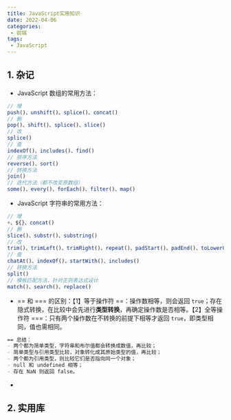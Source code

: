 ```yaml
---
title: JavaScript实用知识
date: 2022-04-06
categories:
 - 前端
tags:
 - JavaScript
---
```


<!-- more -->



## 1. 杂记

- JavaScript 数组的常用方法：

```javascript
// 增
push()、unshift()、splice()、concat()
// 删
pop()、shift()、splice()、slice()
// 改
splice()
// 查
indexOf()、includes()、find()
// 排序方法
reverse()、sort()
// 转换方法
join()
// 迭代方法（都不改变原数组）
some()、every()、forEach()、filter()、map()
```

- JavaScript 字符串的常用方法：

```javascript
// 增
+、${}、concat()
// 删
slice()、substr()、substring()
// 改
trim()、trimLeft()、trimRight()、repeat()、padStart()、padEnd()、toLowerCase()、 toUpperCase()
// 查
chatAt()、indexOf()、startWith()、includes()
// 转换方法
split()
// 模板匹配方法，针对正则表达式设计
match()、search()、replace()
```

- == 和 === 的区别：【1】等于操作符 ==：操作数相等，则会返回 `true`；存在隐式转换，在比较中会先进行**类型转换**，再确定操作数是否相等。【2】全等操作符 ===：只有两个操作数在不转换的前提下相等才返回 `true`，即类型相同，值也需相同。

```markdown
== 总结：
- 两个都为简单类型，字符串和布尔值都会转换成数值，再比较；
- 简单类型与引用类型比较，对象转化成其原始类型的值，再比较；
- 两个都为引用类型，则比较它们是否指向同一个对象；
- null 和 undefined 相等；
- 存在 NaN 则返回 false。
```

- 



## 2. 实用库



